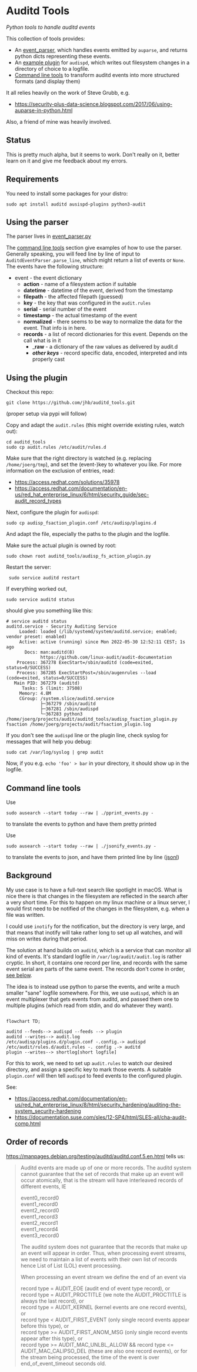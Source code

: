 # Auditd Tools

*Python tools to handle auditd events*

This collection of tools provides:

- An [event_parser](#using-the-parser), which handles events emitted by `auparse`, and returns
  python dicts representing these events.
- An [example plugin](#using-the-plugin) for `audispd`, which writes out filesystem changes in a
  directory of choice to a logfile.
- [Command line tools](#command-line-tools) to transform auditd events into more structured
  formats (and display them)

It all relies heavily on the work of Steve Grubb, e.g.

- https://security-plus-data-science.blogspot.com/2017/06/using-auparse-in-python.html

Also, a friend of mine was heavily involved.

## Status

This is pretty much alpha, but it seems to work. Don't really on it, better learn on it and give
me feedback about my errors.

## Requirements

You need to install some packages for your distro:

    sudo apt install auditd ausispd-plugins python3-audit 

## Using the parser

The parser lives in [event_parser.py](event_parser.py)

The [command line tools](#command-line-tools) section give examples of how to use the parser.
Generally speaking, you will feed line by line of input to `AuditdEventParser.parse_line`, which
might return a list of events or `None`. The events have the following structure:

- event - the event dictionary
    - **action** - name of a filesystem action if suitable
    - **datetime** - datetime of the event, derived from the timestamp
    - **filepath** - the affected filepath (guessed)
    - **key** - the key that was configured in the `audit.rules`
    - **serial** - serial number of the event
    - **timestamp** - the actual timestamp of the event
    - **normalized** - there seems to be way to normalize the data for the event. That info is in
      here.
    - **records** - a list of record dictionaries for this event. Depends on the call what is in it
        - _**raw** - a dictionary of the raw values as delivered by audit.d
        - **_other keys_** - record specific data, encoded, interpreted and ints properly cast

## Using the plugin

Checkout this repo:

    git clone https://github.com/jhb/auditd_tools.git

(proper setup via pypi will follow)

Copy and adapt the `audit.rules` (this might override existing rules, watch out):

    cd auditd_tools
    sudo cp audit.rules /etc/audit/rules.d

Make sure that the right directory is watched (e.g. replacing `/home/joerg/tmp`), and set the
(event-)key to whatever you like. For more information on the exclusion of entries, read:

- https://access.redhat.com/solutions/35978
- https://access.redhat.com/documentation/en-us/red_hat_enterprise_linux/6/html/security_guide/sec-audit_record_types

Next, configure the plugin for `audispd`:

    sudo cp audisp_fsaction_plugin.conf /etc/audisp/plugins.d

And adapt the file, especially the paths to the plugin and the logfile.

Make sure the actual plugin is owned by root:

    sudo chown root auditd_tools/audisp_fs_action_plugin.py

Restart the server:

     sudo service auditd restart

If everything worked out,

    sudo service auditd status

should give you something like this:

```
# service auditd status
auditd.service - Security Auditing Service
     Loaded: loaded (/lib/systemd/system/auditd.service; enabled; vendor preset: enabled)
     Active: active (running) since Mon 2022-05-30 12:52:11 CEST; 1s ago
       Docs: man:auditd(8)
             https://github.com/linux-audit/audit-documentation
    Process: 367278 ExecStart=/sbin/auditd (code=exited, status=0/SUCCESS)
    Process: 367285 ExecStartPost=/sbin/augenrules --load (code=exited, status=0/SUCCESS)
   Main PID: 367279 (auditd)
      Tasks: 5 (limit: 37508)
     Memory: 4.8M
     CGroup: /system.slice/auditd.service
             ├─367279 /sbin/auditd
             ├─367281 /sbin/audispd
             └─367283 python3 /home/joerg/projects/audit/auditd_tools/audisp_fsaction_plugin.py fsaction /home/joerg/projects/audit/fsaction_plugin.log

```

If you don't see the `audispd` line or the plugin line, check syslog for messages that will help you
debug:

    sudo cat /var/log/syslog | grep audit

Now, if you e.g. `echo 'foo' > bar` in your directory, it should show up in the logfile.

## Command line tools

Use

    sudo ausearch --start today --raw | ./pprint_events.py -

to translate the events to python and have them pretty printed

Use 

    sudo ausearch --start today --raw | ./jsonify_events.py -
  
to translate the events to json, and have them printed line by line ([jsonl](https://jsonlines.org/))


## Background

My use case is to have a full-text search like spotlight in macOS. What is nice there is that
changes in the filesystem are reflected in the search after a very short time. For this to happen
on my linux machine or a linux server, I would first need to be notified of the changes in the
filesystem, e.g. when a file was written.

I could use `inotify` for the notification, but the directory is very large, and that means that
inotify will take rather long to set up all watches, and will miss on writes during that period.

The solution at hand builds on `auditd`, which is a service that can monitor all kind of events.
It's standard logfile in `/var/log/audit/audit.log` is rather cryptic. In short, it contains one
record per line, and records with the same event serial are parts of the same event.
The records don't come in order, [see below](#order-of-records).

The idea is to instead use python to parse the events, and write a much smaller "sane" logfile
somewhere. For this, we use `audispd`, which is an event multiplexer that gets events from auditd,
and passed them one to multiple plugins (which read from stdin, and do whatever they want).

```mermaid

flowchart TD;

auditd --feeds--> audispd --feeds --> plugin
auditd --writes--> audit.log
/etc/audisp/plugins.d/plugin.conf -.config.-> audispd
/etc/audit/rules.d/audit.rules -. config .-> auditd
plugin --writes--> shortlog[short logfile]

```

For this to work, we need to set up `audit.rules` to watch our desired directory, and assign a
specific key to mark those events. A suitable `plugin.conf` will then tell `audispd` to feed events
to the configured plugin.

See:

- https://access.redhat.com/documentation/en-us/red_hat_enterprise_linux/8/html/security_hardening/auditing-the-system_security-hardening
- https://documentation.suse.com/sles/12-SP4/html/SLES-all/cha-audit-comp.html

## Order of records

https://manpages.debian.org/testing/auditd/auditd.conf.5.en.html tells us:

> Auditd events are made up of one or more records. The auditd system cannot guarantee that the set
> of records that make up an event will occur atomically, that is the stream will have interleaved
> records of different events, IE
>
>
> event0_record0  
> event1_record0  
> event2_record0  
> event1_record3  
> event2_record1  
> event1_record4  
> event3_record0
>
> The auditd system does not guarantee that the records that make up an event will appear in order.
> Thus, when processing event streams, we need to maintain a list of events with their own list of
> records hence List of List (LOL) event processing.
>
> When processing an event stream we define the end of an event via
>
> record type = AUDIT_EOE (audit end of event type record), or  
> record type = AUDIT_PROCTITLE (we note the AUDIT_PROCTITLE is always the last record), or  
> record type = AUDIT_KERNEL (kernel events are one record events), or  
> record type < AUDIT_FIRST_EVENT (only single record events appear before this type), or  
> record type >= AUDIT_FIRST_ANOM_MSG (only single record events appear after this type), or  
> record type >= AUDIT_MAC_UNLBL_ALLOW && record type <= AUDIT_MAC_CALIPSO_DEL (these are also one
> record events), or for the stream being processed, the time of the event is over
> end_of_event_timeout seconds old.
